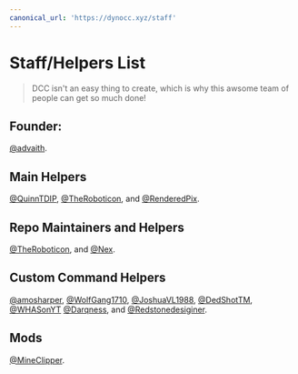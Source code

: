 ```yaml
---
canonical_url: 'https://dynocc.xyz/staff'
---
```


# Staff/Helpers List
> DCC isn't an easy thing to create, which is why this awsome team of people can get so much done!

## Founder:
[@advaith](https://www.github.com/advaith1).


## Main Helpers
[@QuinnTDIP](https://www.github.com/QuinnTDIP), [@TheRoboticon](https://github.com/TheRoboticon), and [@RenderedPix](https://github.com/RenderedPix).

## Repo Maintainers and Helpers
[@TheRoboticon](https://github.com/TheRoboticon), and [@Nex](https://github.com/NexyBoy).

## Custom Command Helpers
[@amosharper](https://github.com/amosharper), [@WolfGang1710](https://github.com/WolfGang1710), [@JoshuaVL1988](https://github.com/JoshuaVL1988), [@DedShotTM](https://github.com/DedShotTM), [@WHASonYT](https://github.com/whasonyt) [@Darqness](https://github.com/Darqness), and [@Redstonedesiginer](https://github.com/redstonedesigner).

## Mods
[@MineClipper](https://github.com/mineclipper).

